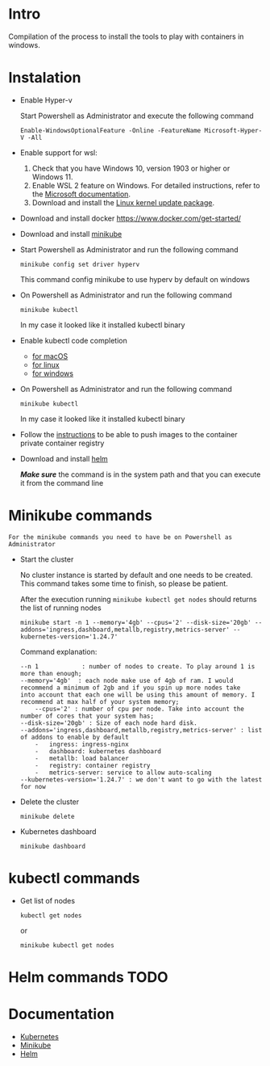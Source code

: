 # Intro

Compilation of the process to install the tools to play with containers in windows.

# Instalation

-   Enable Hyper-v 
    
    Start Powershell as Administrator and execute the following command

    
    ```
    Enable-WindowsOptionalFeature -Online -FeatureName Microsoft-Hyper-V -All
    ```

-   Enable support for wsl:
    1. Check that you have Windows 10, version 1903 or higher or Windows 11.
    2. Enable WSL 2 feature on Windows. For detailed instructions, refer to the [Microsoft documentation](https://docs.microsoft.com/en-us/windows/wsl/install-win10).
    3. Download and install the [Linux kernel update package](https://docs.microsoft.com/windows/wsl/wsl2-kernel).

-   Download and install docker
    https://www.docker.com/get-started/

-   Download and install [minikube](https://minikube.sigs.k8s.io/docs/start/)

-   Start Powershell as Administrator and run the following command

    ```
    minikube config set driver hyperv
    ```
    This command config minikube to use hyperv by default on windows

-   On Powershell as Administrator and run the following command

    ```
    minikube kubectl
    ```
    In my case it looked like it installed kubectl binary

-   Enable kubectl code completion
    
    *   [for macOS](https://kubernetes.io/docs/tasks/tools/install-kubectl-macos/#enable-shell-autocompletion)
    *   [for linux](https://kubernetes.io/docs/tasks/tools/install-kubectl-linux/#enable-shell-autocompletion)
    *   [for windows](https://kubernetes.io/docs/tasks/tools/install-kubectl-windows/#enable-shell-autocompletion)

-   On Powershell as Administrator and run the following command

    ```
    minikube kubectl
    ```
    In my case it looked like it installed kubectl binary

-   Follow the [instructions](https://minikube.sigs.k8s.io/docs/handbook/pushing/#4-pushing-to-an-in-cluster-using-registry-addon) to be able to push images to the container private container registry

-   Download and install [helm](https://helm.sh/docs/intro/quickstart/)

    ***Make sure*** the command is in the system path and that you can execute it from the command line


# Minikube commands

    For the minikube commands you need to have be on Powershell as Administrator

-   Start the cluster
    
    No cluster instance is started by default and one needs to be created.
    This command takes some time to finish, so please be patient.

    After the execution running `minikube kubectl get nodes` should returns the list of running nodes

    ```
    minikube start -n 1 --memory='4gb' --cpus='2' --disk-size='20gb' --addons='ingress,dashboard,metallb,registry,metrics-server' --kubernetes-version='1.24.7'
    ```

    Command explanation:
    ```
    --n 1            : number of nodes to create. To play around 1 is more than enough;
    --memory='4gb'  : each node make use of 4gb of ram. I would recommend a minimum of 2gb and if you spin up more nodes take 
    into account that each one will be using this amount of memory. I recommend at max half of your system memory;
        --cpus='2' : number of cpu per node. Take into account the number of cores that your system has;
    --disk-size='20gb' : Size of each node hard disk. 
    --addons='ingress,dashboard,metallb,registry,metrics-server' : list of addons to enable by default
        -   ingress: ingress-nginx
        -   dashboard: kubernetes dashboard
        -   metallb: load balancer
        -   registry: container registry
        -   metrics-server: service to allow auto-scaling 
    --kubernetes-version='1.24.7' : we don't want to go with the latest for now
    ```

-   Delete the cluster

    ```
    minikube delete
    ```

-   Kubernetes dashboard

    ```
    minikube dashboard
    ```

# kubectl commands

-   Get list of nodes

    ```
    kubectl get nodes
    ```

    or

    ```
    minikube kubectl get nodes
    ```



# Helm commands TODO




# Documentation


*   [Kubernetes](https://kubernetes.io/docs/)
*   [Minikube](https://minikube.sigs.k8s.io/docs/)
*   [Helm](https://helm.sh/docs/)


